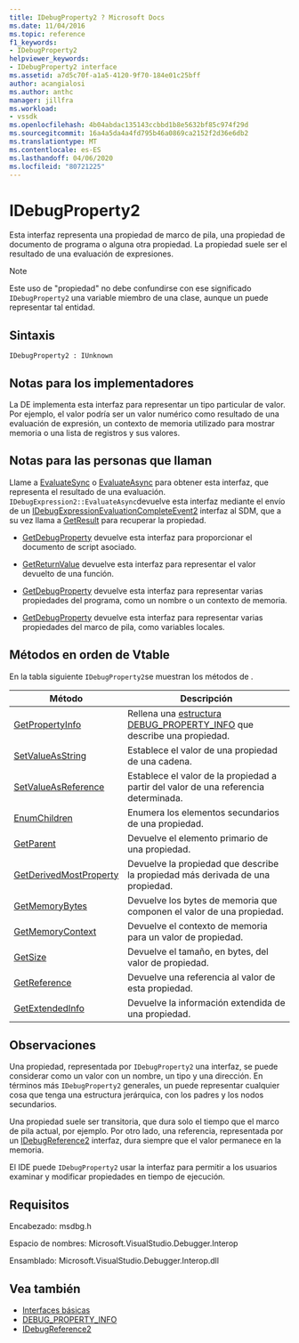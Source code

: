 ```yaml
---
title: IDebugProperty2 ? Microsoft Docs
ms.date: 11/04/2016
ms.topic: reference
f1_keywords:
- IDebugProperty2
helpviewer_keywords:
- IDebugProperty2 interface
ms.assetid: a7d5c70f-a1a5-4120-9f70-184e01c25bff
author: acangialosi
ms.author: anthc
manager: jillfra
ms.workload:
- vssdk
ms.openlocfilehash: 4b04abdac135143ccbbd1b8e5632bf85c974f29d
ms.sourcegitcommit: 16a4a5da4a4fd795b46a0869ca2152f2d36e6db2
ms.translationtype: MT
ms.contentlocale: es-ES
ms.lasthandoff: 04/06/2020
ms.locfileid: "80721225"
---
```

# <a name="idebugproperty2"></a>IDebugProperty2
Esta interfaz representa una propiedad de marco de pila, una propiedad de documento de programa o alguna otra propiedad. La propiedad suele ser el resultado de una evaluación de expresiones.

> [!NOTE]
> Este uso de "propiedad" no debe confundirse con ese significado `IDebugProperty2` una variable miembro de una clase, aunque un puede representar tal entidad.

## <a name="syntax"></a>Sintaxis

```
IDebugProperty2 : IUnknown
```

## <a name="notes-for-implementers"></a>Notas para los implementadores
 La DE implementa esta interfaz para representar un tipo particular de valor. Por ejemplo, el valor podría ser un valor numérico como resultado de una evaluación de expresión, un contexto de memoria utilizado para mostrar memoria o una lista de registros y sus valores.

## <a name="notes-for-callers"></a>Notas para las personas que llaman
 Llame a [EvaluateSync](../../../extensibility/debugger/reference/idebugexpression2-evaluatesync.md) o [EvaluateAsync](../../../extensibility/debugger/reference/idebugexpression2-evaluateasync.md) para obtener esta interfaz, que representa el resultado de una evaluación. `IDebugExpression2::EvaluateAsync`devuelve esta interfaz mediante el envío de un [IDebugExpressionEvaluationCompleteEvent2](../../../extensibility/debugger/reference/idebugexpressionevaluationcompleteevent2.md) interfaz al SDM, que a su vez llama a [GetResult](../../../extensibility/debugger/reference/idebugexpressionevaluationcompleteevent2-getresult.md) para recuperar la propiedad.

- [GetDebugProperty](../../../extensibility/debugger/reference/idebugpropertycreateevent2-getdebugproperty.md) devuelve esta interfaz para proporcionar el documento de script asociado.

- [GetReturnValue](../../../extensibility/debugger/reference/idebugreturnvalueevent2-getreturnvalue.md) devuelve esta interfaz para representar el valor devuelto de una función.

- [GetDebugProperty](../../../extensibility/debugger/reference/idebugprogram2-getdebugproperty.md) devuelve esta interfaz para representar varias propiedades del programa, como un nombre o un contexto de memoria.

- [GetDebugProperty](../../../extensibility/debugger/reference/idebugstackframe2-getdebugproperty.md) devuelve esta interfaz para representar varias propiedades del marco de pila, como variables locales.

## <a name="methods-in-vtable-order"></a>Métodos en orden de Vtable
 En la tabla siguiente `IDebugProperty2`se muestran los métodos de .

|Método|Descripción|
|------------|-----------------|
|[GetPropertyInfo](../../../extensibility/debugger/reference/idebugproperty2-getpropertyinfo.md)|Rellena una [estructura DEBUG_PROPERTY_INFO](../../../extensibility/debugger/reference/debug-property-info.md) que describe una propiedad.|
|[SetValueAsString](../../../extensibility/debugger/reference/idebugproperty2-setvalueasstring.md)|Establece el valor de una propiedad de una cadena.|
|[SetValueAsReference](../../../extensibility/debugger/reference/idebugproperty2-setvalueasreference.md)|Establece el valor de la propiedad a partir del valor de una referencia determinada.|
|[EnumChildren](../../../extensibility/debugger/reference/idebugproperty2-enumchildren.md)|Enumera los elementos secundarios de una propiedad.|
|[GetParent](../../../extensibility/debugger/reference/idebugproperty2-getparent.md)|Devuelve el elemento primario de una propiedad.|
|[GetDerivedMostProperty](../../../extensibility/debugger/reference/idebugproperty2-getderivedmostproperty.md)|Devuelve la propiedad que describe la propiedad más derivada de una propiedad.|
|[GetMemoryBytes](../../../extensibility/debugger/reference/idebugproperty2-getmemorybytes.md)|Devuelve los bytes de memoria que componen el valor de una propiedad.|
|[GetMemoryContext](../../../extensibility/debugger/reference/idebugproperty2-getmemorycontext.md)|Devuelve el contexto de memoria para un valor de propiedad.|
|[GetSize](../../../extensibility/debugger/reference/idebugproperty2-getsize.md)|Devuelve el tamaño, en bytes, del valor de propiedad.|
|[GetReference](../../../extensibility/debugger/reference/idebugproperty2-getreference.md)|Devuelve una referencia al valor de esta propiedad.|
|[GetExtendedInfo](../../../extensibility/debugger/reference/idebugproperty2-getextendedinfo.md)|Devuelve la información extendida de una propiedad.|

## <a name="remarks"></a>Observaciones
 Una propiedad, representada por `IDebugProperty2` una interfaz, se puede considerar como un valor con un nombre, un tipo y una dirección. En términos más `IDebugProperty2` generales, un puede representar cualquier cosa que tenga una estructura jerárquica, con los padres y los nodos secundarios.

 Una propiedad suele ser transitoria, que dura solo el tiempo que el marco de pila actual, por ejemplo. Por otro lado, una referencia, representada por un [IDebugReference2](../../../extensibility/debugger/reference/idebugreference2.md) interfaz, dura siempre que el valor permanece en la memoria.

 El IDE puede `IDebugProperty2` usar la interfaz para permitir a los usuarios examinar y modificar propiedades en tiempo de ejecución.

## <a name="requirements"></a>Requisitos
 Encabezado: msdbg.h

 Espacio de nombres: Microsoft.VisualStudio.Debugger.Interop

 Ensamblado: Microsoft.VisualStudio.Debugger.Interop.dll

## <a name="see-also"></a>Vea también
- [Interfaces básicas](../../../extensibility/debugger/reference/core-interfaces.md)
- [DEBUG_PROPERTY_INFO](../../../extensibility/debugger/reference/debug-property-info.md)
- [IDebugReference2](../../../extensibility/debugger/reference/idebugreference2.md)
